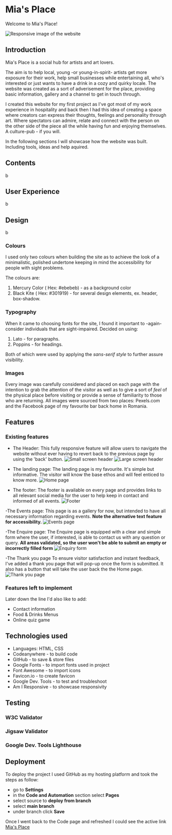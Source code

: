 # Mia's Place

Welcome to Mia's Place!

![Responsive image of the website](https://github.com/tmea-farkas/mias_place/blob/main/assets/images/responsive.png)

## Introduction

Mia's Place is a social hub for artists and art lovers.

The aim is to help local, young -or young-in-spirit- artists get more exposure for their work, help small businesses while entertaining all, who's interested or just wants to have a drink in a cozy and quirky locale.
The website was created as a sort of adverisement for the place, providing basic information, gallery and a channel to get in touch through.

I created this website for my first project as I've got most of my work experience in hospitality and back then I had this idea of creating a space where creators can express their thoughts, feelings and personality through art.
Where spectators can admire, relate and connect with the person on the other side of the piece all the while having fun and enjoying themselves. A culture-pub - if you will.

In the following sections I will showcase how the website was built. Including tools, ideas and help aquired.

## Contents

 b

## User Experience

b

## Design

b

### Colours

I used only two colours when building the site as to achieve the look of a minimalistic, polished undertone keeping in mind the accessibility for people with sight problems.

The colours are:

1. Mercury Color ( Hex: #ebebeb) - as a background color
2. Black Kite ( Hex: #301919) - for several design elements, ex. header, box-shadow.

### Typography

When it came to choosing fonts for the site, I found it important to -again- consider individuals that are sight-impaired. 
Decided on using:

1. Lato - for paragraphs.
2. Poppins - for headings.

Both of which were used by applying the *sans-serif style* to further assure visibility.

### Images

Every image was carefully considered and placed on each page with the intention to grab the attention of the visitor as well as to give a sort of *feel* of the physical place before visiting or provide a sense of familiarity to those who are returning.
All images were sourced from two places: Pexels.com and the Facebook page of my favourite bar back home in Romania.

## Features

### Existing features

- The Header:
This fully responsive feature will allow users to navigate the website without ever having to revert back to the previous page by using the 'back' button.
![Small screen header](<https://github.com/tmea-farkas/mias_place/blob/main/assets/images/mobile-header.png>)
![Large screen header](<https://github.com/tmea-farkas/mias_place/blob/main/assets/images/header.png>)

- The landing page:
The landing page is my favourite. It's simple but informative. The visitor will know the base ethos and will feel enticed to know more.
![Home page](<https://github.com/tmea-farkas/mias_place/blob/main/assets/images/home-page.png>)

- The footer:
The footer is available on every page and provides links to all relevant social media for the user to help keep in contact and informed of all events.
![Footer](<https://github.com/tmea-farkas/mias_place/blob/main/assets/images/footer.png>)

-The Events page:
This page is as a gallery for now, but intended to have all necessary information regarding events. **Note the alternative text feature for accessibility.**
![Events page](<https://github.com/tmea-farkas/mias_place/blob/main/assets/images/alt-text.png>)

-The Enquire page:
The Enquire page is equipped with a clear and simple form where the user, if interested, is able to contact us with any question or query. **All areas validated, so the user won't be able to submit an empty or incorrectly filled form**
![Enquiry form](<https://github.com/tmea-farkas/mias_place/blob/main/assets/images/form.png>)

-The Thank you page
To ensure visitor satisfaction and instant feedback, I've added a thank you page that will pop-up once the form is submitted. It also has a button that will take the user back the the Home page.
![Thank you page](<https://github.com/tmea-farkas/mias_place/blob/main/assets/images/thankyou-page.png>)

### Features left to implement

Later down the line I'd also like to add:

- Contact information
- Food & Drinks Menus
- Online quiz game

## Technologies used

- Languages: HTML, CSS
- Codeanywhere - to build code
- GitHub - to save & store files
- Google Fonts - to import fonts used in project
- Font Awesome - to import icons
- Favicon.io - to create favicon
- Google Dev. Tools - to test and troubleshoot
- Am I Responsive - to showcase responsivity

## Testing

### W3C Validator

### Jigsaw Validator

### Google Dev. Tools Lighthouse

## Deployment

To deploy the project I used GitHub as my hosting platform and took the steps as follow:

- go to **Settings**
- in the **Code and Automation** section select **Pages**
- select source to **deploy from branch**
- select **main branch**
- under branch click **Save**

Once I went back to the Code page and refreshed I could see the active link
[Mia's Place](<https://tmea-farkas.github.io/mias_place/>)
